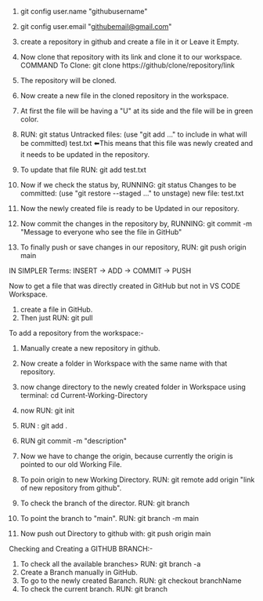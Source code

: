 1) git config user.name "githubusername"
2) git config user.email "githubemail@gmail.com"
3) create a repository in github and create a file in it or Leave it Empty.
4) Now clone that repository with its link and clone it to our workspace.
    COMMAND To Clone: git clone https://github/clone/repository/link

5) The repository will be cloned.
6) Now create a new file in the cloned repository in the workspace.
7) At first the file will be having a "U" at its side and the file will be in green color.

8) RUN:    git status
    Untracked files:
    (use "git add <file>..." to include in what will be committed)
        test.txt    ⬅️This means that this file was newly created and it needs to be updated in the repository.

9) To update that file RUN: git add test.txt
10) Now if we check the status by,
    RUNNING:    git status
        Changes to be committed:
        (use "git restore --staged <file>..." to unstage)
            new file:   test.txt

11) Now the newly created file is ready to be Updated in our repository.
12) Now commit the changes in the repository by,
    RUNNING:   git commit -m "Message to everyone who see the file in GitHub"

13) To finally push or save changes in our repository,
    RUN:    git push origin main


IN SIMPLER Terms:   INSERT -> ADD -> COMMIT -> PUSH


Now to get a file that was directly created in GitHub but not in VS CODE Workspace.
1) create a file in GitHub.
2) Then just RUN: git pull

To add a repository from the workspace:-
1) Manually create a new repository in github.
2) Now create a folder in Workspace with the same name with that repository.
3) now change directory to the newly created folder in Workspace using terminal: cd Current-Working-Directory
4) now RUN: git init
5) RUN : git add .
6) RUN git commit -m "description"
7) Now we have to change the origin, because currently the origin is pointed to our old Working File.
8) To poin origin to new Working Directory. RUN: git remote add origin "link of new repository from github".

9) To check the branch of the director. RUN: git branch
10) To point the branch to "main". RUN: git branch -m main
11) Now push out Directory to github with: git push origin main

Checking and Creating a GITHUB BRANCH:-
1) To check all the available branches> RUN: git branch -a
2) Create a Branch manually in GitHub.
3) To go to the newly created Baranch. RUN: git checkout branchName
4) To check the current branch. RUN: git branch